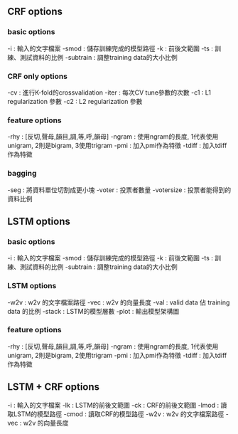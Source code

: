 ## CRF options

### basic options
-i     : 輸入的文字檔案
-smod  : 儲存訓練完成的模型路徑
-k     : 前後文範圍
-ts    : 訓練、測試資料的比例
-subtrain : 調整training data的大小比例

### CRF only options
-cv   : 進行K-fold的crossvalidation
-iter : 每次CV tune參數的次數
-c1   : L1 regularization 參數
-c2   : L2 regularization 參數

### feature options
-rhy   : [反切,聲母,韻目,調,等,呼,韻母]
-ngram : 使用ngram的長度, 1代表使用unigram, 2則是bigram, 3使用trigram
-pmi   : 加入pmi作為特徵
-tdiff : 加入tdiff作為特徵

### bagging
-seg : 將資料單位切割成更小塊
-voter : 投票者數量
-votersize : 投票者能得到的資料比例


## LSTM options

### basic options
-i     : 輸入的文字檔案
-smod  : 儲存訓練完成的模型路徑
-k     : 前後文範圍
-ts    : 訓練、測試資料的比例
-subtrain : 調整training data的大小比例

### LSTM options
-w2v   : w2v 的文字檔案路徑
-vec   : w2v 的向量長度
-val   : valid data 佔 training data 的比例
-stack : LSTM的模型層數
-plot  : 輸出模型架構圖

### feature options
-rhy   : [反切,聲母,韻目,調,等,呼,韻母]
-ngram : 使用ngram的長度, 1代表使用unigram, 2則是bigram, 2使用trigram
-pmi   : 加入pmi作為特徵
-tdiff : 加入tdiff作為特徵

## LSTM + CRF options
-i    : 輸入的文字檔案
-lk   : LSTM的前後文範圍
-ck   : CRF的前後文範圍
-lmod : 讀取LSTM的模型路徑
-cmod : 讀取CRF的模型路徑
-w2v  : w2v 的文字檔案路徑
-vec  : w2v 的向量長度
